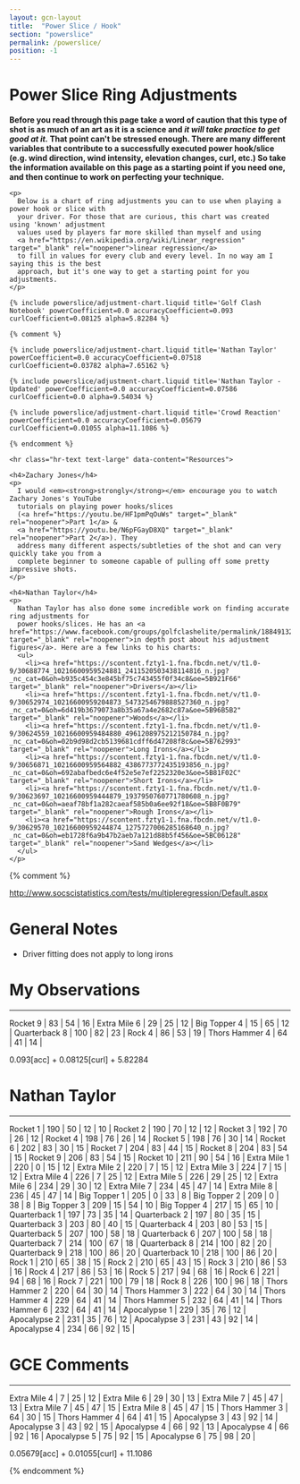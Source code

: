```yaml
---
layout: gcn-layout
title:  "Power Slice / Hook"
section: "powerslice"
permalink: /powerslice/
position: -1
---
```


<h1 class="gcn-page-header">Power Slice Ring Adjustments</h1>

<div class="row">

  <div class="col-lg-8 col-lg-offset-2 col-md-10 col-md-offset-1 col-sm-12">
    <div class="alert alert-warning text-center" role="alert">
      <strong>
        Before you read through this page take a word of caution that this type of shot is as much of
        an art as it is a science and <em><strong>it will take practice to get good at it.</strong></em>
        That point can't be stressed enough. There are many different variables that contribute to a
        successfully executed power hook/slice (e.g. wind direction, wind intensity, elevation
        changes, curl, etc.) So take the information available on this page as a starting point if
        you need one, and then continue to work on perfecting your technique.
      </strong>
    </div>
  </div>

  <div class="col-lg-8 col-lg-offset-2 col-md-10 col-md-offset-1 col-sm-12">

    <p>
      Below is a chart of ring adjustments you can to use when playing a power hook or slice with
      your driver. For those that are curious, this chart was created using 'known' adjustment
      values used by players far more skilled than myself and using
      <a href="https://en.wikipedia.org/wiki/Linear_regression" target="_blank" rel="noopener">linear regression</a>
      to fill in values for every club and every level. In no way am I saying this is the best
      approach, but it's one way to get a starting point for you adjustments.
    </p>

    {% include powerslice/adjustment-chart.liquid title='Golf Clash Notebook' powerCoefficient=0.0 accuracyCoefficient=0.093 curlCoefficient=0.08125 alpha=5.82284 %}

    {% comment %}

    {% include powerslice/adjustment-chart.liquid title='Nathan Taylor' powerCoefficient=0.0 accuracyCoefficient=0.07518 curlCoefficient=0.03782 alpha=7.65162 %}

    {% include powerslice/adjustment-chart.liquid title='Nathan Taylor - Updated' powerCoefficient=0.0 accuracyCoefficient=0.07586 curlCoefficient=0.0 alpha=9.54034 %}

    {% include powerslice/adjustment-chart.liquid title='Crowd Reaction' powerCoefficient=0.0 accuracyCoefficient=0.05679 curlCoefficient=0.01055 alpha=11.1086 %}

    {% endcomment %}

  </div>

  <div class="col-lg-8 col-lg-offset-2 col-md-10 col-md-offset-1 col-sm-12">

    <hr class="hr-text text-large" data-content="Resources">

    <h4>Zachary Jones</h4>
    <p>
      I would <em><strong>strongly</strong></em> encourage you to watch Zachary Jones's YouTube
      tutorials on playing power hooks/slices
      (<a href="https://youtu.be/HF1pmPqOuWs" target="_blank" rel="noopener">Part 1</a> &
      <a href="https://youtu.be/N6pFGayD8XQ" target="_blank" rel="noopener">Part 2</a>). They
      address many different aspects/subtleties of the shot and can very quickly take you from a
      complete beginner to someone capable of pulling off some pretty impressive shots.
    </p>

    <h4>Nathan Taylor</h4>
    <p>
      Nathan Taylor has also done some incredible work on finding accurate ring adjustments for
      power hooks/slices. He has an <a href="https://www.facebook.com/groups/golfclashelite/permalink/1884913214860458/" target="_blank" rel="noopener">in depth post about his adjustment figures</a>. Here are a few links to his charts:
      <ul>
        <li><a href="https://scontent.fzty1-1.fna.fbcdn.net/v/t1.0-9/30688774_10216600959524881_2411520503438114816_n.jpg?_nc_cat=0&oh=b935c454c3e845bf75c743455f0f34c8&oe=5B921F66" target="_blank" rel="noopener">Drivers</a></li>
        <li><a href="https://scontent.fzty1-1.fna.fbcdn.net/v/t1.0-9/30652974_10216600959204873_5473254679888527360_n.jpg?_nc_cat=0&oh=6d419b3679073a8b35a67a4e2682c87a&oe=5B96B5B2" target="_blank" rel="noopener">Woods</a></li>
        <li><a href="https://scontent.fzty1-1.fna.fbcdn.net/v/t1.0-9/30624559_10216600959484880_4961208975212150784_n.jpg?_nc_cat=0&oh=02b9d98d2cb5139681cdff6d47208f8c&oe=5B762993" target="_blank" rel="noopener">Long Irons</a></li>
        <li><a href="https://scontent.fzty1-1.fna.fbcdn.net/v/t1.0-9/30656871_10216600959564882_4386773772435193856_n.jpg?_nc_cat=0&oh=692abafbedc6e4f52e5e7ef2252320e3&oe=5B81F02C" target="_blank" rel="noopener">Short Irons</a></li>
        <li><a href="https://scontent.fzty1-1.fna.fbcdn.net/v/t1.0-9/30623697_10216600959444879_1937950760771780608_n.jpg?_nc_cat=0&oh=aeaf78bf1a282caeaf585b0a6ee92f18&oe=5B8F0B79" target="_blank" rel="noopener">Rough Irons</a></li>
        <li><a href="https://scontent.fzty1-1.fna.fbcdn.net/v/t1.0-9/30629570_10216600959244874_1275727006285168640_n.jpg?_nc_cat=0&oh=eb1728f6a9b47b2aeb7a121d88b5f456&oe=5BC06128" target="_blank" rel="noopener">Sand Wedges</a></li>
      </ul>
    </p>
  </div>

</div>

{% comment %}

http://www.socscistatistics.com/tests/multipleregression/Default.aspx

General Notes
====================================
* Driver fitting does not apply to long irons

# My Observations
---------------------------------
Rocket       9 |  83 |  54 | 16 |
Extra Mile   6 |  29 |  25 | 12 |
Big Topper   4 |  15 |  65 | 12 |
Quarterback  8 | 100 |  82 | 23 |
Rock         4 |  86 |  53 | 19 |
Thors Hammer 4 |  64 |  41 | 14 |

0.093[acc] + 0.08125[curl] + 5.82284

# Nathan Taylor
---------------------------------
Rocket       1 | 190 |  50 |  12 | 10 |
Rocket       2 | 190 |  70 |  12 | 12 |
Rocket       3 | 192 |  70 |  26 | 12 |
Rocket       4 | 198 |  76 |  26 | 14 |
Rocket       5 | 198 |  76 |  30 | 14 |
Rocket       6 | 202 |  83 |  30 | 15 |
Rocket       7 | 204 |  83 |  44 | 15 |
Rocket       8 | 204 |  83 |  54 | 15 |
Rocket       9 | 206 |  83 |  54 | 15 |
Rocket      10 | 211 |  90 |  54 | 16 |
Extra Mile   1 | 220 |   0 |  15 | 12 |
Extra Mile   2 | 220 |   7 |  15 | 12 |
Extra Mile   3 | 224 |   7 |  15 | 12 |
Extra Mile   4 | 226 |   7 |  25 | 12 |
Extra Mile   5 | 226 |  29 |  25 | 12 |
Extra Mile   6 | 234 |  29 |  30 | 12 |
Extra Mile   7 | 234 |  45 |  47 | 14 |
Extra Mile   8 | 236 |  45 |  47 | 14 |
Big Topper   1 | 205 |   0 |  33 |  8 |
Big Topper   2 | 209 |   0 |  38 |  8 |
Big Topper   3 | 209 |  15 |  54 | 10 |
Big Topper   4 | 217 |  15 |  65 | 10 |
Quarterback  1 | 197 |  73 |  35 | 14 |
Quarterback  2 | 197 |  80 |  35 | 15 |
Quarterback  3 | 203 |  80 |  40 | 15 |
Quarterback  4 | 203 |  80 |  53 | 15 |
Quarterback  5 | 207 | 100 |  58 | 18 |
Quarterback  6 | 207 | 100 |  58 | 18 |
Quarterback  7 | 214 | 100 |  67 | 18 |
Quarterback  8 | 214 | 100 |  82 | 20 |
Quarterback  9 | 218 | 100 |  86 | 20 |
Quarterback 10 | 218 | 100 |  86 | 20 |
Rock         1 | 210 |  65 |  38 | 15 |
Rock         2 | 210 |  65 |  43 | 15 |
Rock         3 | 210 |  86 |  53 | 16 |
Rock         4 | 217 |  86 |  53 | 16 |
Rock         5 | 217 |  94 |  68 | 16 |
Rock         6 | 221 |  94 |  68 | 16 |
Rock         7 | 221 | 100 |  79 | 18 |
Rock         8 | 226 | 100 |  96 | 18 |
Thors Hammer 2 | 220 |  64 |  30 | 14 |
Thors Hammer 3 | 222 |  64 |  30 | 14 |
Thors Hammer 4 | 229 |  64 |  41 | 14 |
Thors Hammer 5 | 232 |  64 |  41 | 14 |
Thors Hammer 6 | 232 |  64 |  41 | 14 |
Apocalypse   1 | 229 |  35 |  76 | 12 |
Apocalypse   2 | 231 |  35 |  76 | 12 |
Apocalypse   3 | 231 |  43 |  92 | 14 |
Apocalypse   4 | 234 |  66 |  92 | 15 |

<!-- 0.07518[acc] + 0.03782[curl] + 7.65162 -->

# GCE Comments
---------------------------------
Extra Mile   4 |   7 |  25 | 12 |
Extra Mile   6 |  29 |  30 | 13 |
Extra Mile   7 |  45 |  47 | 13 |
Extra Mile   7 |  45 |  47 | 15 |
Extra Mile   8 |  45 |  47 | 15 |
Thors Hammer 3 |  64 |  30 | 15 |
Thors Hammer 4 |  64 |  41 | 15 |
Apocalypse   3 |  43 |  92 | 14 |
Apocalypse   3 |  43 |  92 | 15 |
Apocalypse   4 |  66 |  92 | 13 |
Apocalypse   4 |  66 |  92 | 16 |
Apocalypse   5 |  75 |  92 | 15 |
Apocalypse   6 |  75 |  98 | 20 |

0.05679[acc] + 0.01055[curl] + 11.1086

{% endcomment %}